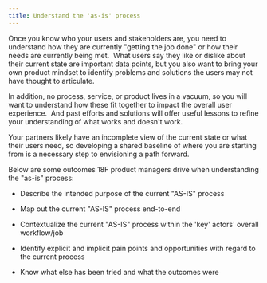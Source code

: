```yaml
---
title: Understand the 'as-is' process
---
```


Once you know who your users and stakeholders are, you need to understand how they are currently "getting the job done" or how their needs are currently being met.  What users say they like or dislike about their current state are important data points, but you also want to bring your own product mindset to identify problems and solutions the users may not have thought to articulate.    

In addition, no process, service, or product lives in a vacuum, so you will want to understand how these fit together to impact the overall user experience.  And past efforts and solutions will offer useful lessons to refine your understanding of what works and doesn't work.  

Your partners likely have an incomplete view of the current state or what their users need, so developing a shared baseline of where you are starting from is a necessary step to envisioning a path forward.

Below are some outcomes 18F product managers drive when understanding the "as-is" process:

-   Describe the intended purpose of the current "AS-IS" process

-   Map out the current "AS-IS" process end-to-end

-   Contextualize the current "AS-IS" process within the 'key' actors' overall workflow/job

-   Identify explicit and implicit pain points and opportunities with regard to the current process

-   Know what else has been tried and what the outcomes were